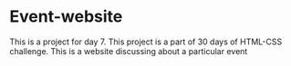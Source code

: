 # Event-website
This is a project for day 7. This project is a part of 30 days of HTML-CSS challenge. This is a website discussing about a particular event
